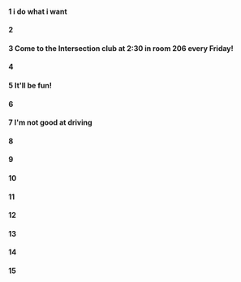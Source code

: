 #### 1 i do what i want 
#### 2
#### 3 Come to the Intersection club at 2:30 in room 206 every Friday! 
#### 4
#### 5 It'll be fun! 
#### 6
#### 7 I'm not good at driving 
#### 8
#### 9
#### 10
#### 11
#### 12
#### 13
#### 14
#### 15